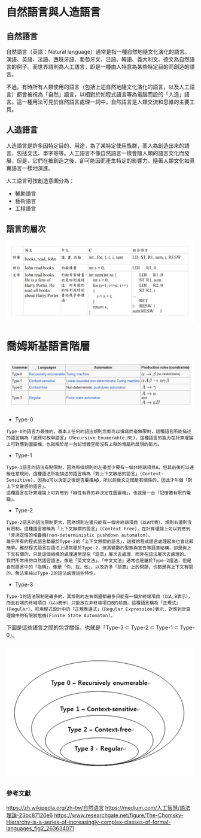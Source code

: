 # 自然語言與人造語言
## 自然語言
自然語言（英語：Natural language）通常是指一種自然地隨文化演化的語言。漢語、英語、法語、西班牙語、葡萄牙文、日語、韓語、義大利文、德文為自然語言的例子。而世界語則為人工語言，即是一種由人特意為某些特定目的而創造的語言。

不過，有時所有人類使用的語言（包括上述自然地隨文化演化的語言，以及人工語言）都會被視為「自然」語言，以相對於如程式語言等為電腦而設的「人造」語言。這一種用法可見於自然語言處理一詞中。自然語言是人類交流和思維的主要工具。
## 人造語言
人造語言是許多因特定目的、用途，為了某特定使用族群，而人為創造出來的語言，包括文法、單字等等。人工語言不像自然語言一樣會隨人類的語言文化而發展，但是，它們在被創造之後，卻可能因而產生特定的影響力，隨著人類文化如真實語言一樣地演進。

人工語言可按創造意圖分為：
* 輔助語言
* 藝術語言
* 工程語言
## 語言的層次
![語言的層次](../image/Language1.jpg)
# 喬姆斯基語言階層
![喬姆斯基語言階層](../image/Language2.jpg)
* Type-0
```
Type-0的語言力最強的，基本上任何的語法規則您都可以撰寫而毫無限制，這種語言所能描述的語言稱為「遞歸可枚舉語言」(Recursive Enumerable,RE)，這種語言的能力在計算理論上可對應到圖靈機，也就相於是一台記憶體空間沒有上限的電腦所展現的能力。
```
* Type-1
```
Type-1語言的語法有點限制，因為每個規則的左邊至少要有一個非終端項目A，但其前後可以連接任意規則，這種語法所能描述的語言稱為「對上下文敏感的語言」(Context-Sensitive)，因為α可以決定之後是否要接Aβ，所以前後文之間是有關係的，因此才叫做「對上下文敏感的語言」。
這種語言在計算理論上可對應到「線性有界的非決定性圖靈機」，也就是一台「記憶體有限的電腦」。
```
* Type-2
```
Type-2語言的語法限制更大，因為規則左邊只能有一個非終端項目（以A代表），規則右邊則沒有限制，這種語言被稱為「上下文無關的語言」(Context Free)，在計算理論上可以對應到「非決定性的堆疊機(non-deterministic pushdown automaton)。
幾乎所有的程式語言都屬於Type-2的「上下文無關的語言」，這樣的程式語言處理起來也會比較簡單。雖然程式語言在語法上通常屬於Type-2，但其變數的型態與宣告等語意結構，卻是與上下文有關的，只是這個結構的處理通常是在「語意」層次去處理，而非在語法層次去處理的。
我們所常用的自然語言語法，像是「英文文法」、「中文文法」通常也是屬於Type-2語法，但是自然語言中的「指稱」，像是「你、我、他」，以及許多「語意」上的問題，也都是與上下文有關的，無法單純以Type-2的語法處理這些特性。
```
* Type-3
```
Type-3的語法限制是最多的，其規則的左右兩邊都最多只能有一個非終端項目（以A,B表示），而且右端的終端項目（以a表示）只能放在非終端項目B的前面。這種語言稱為「正規式」(Regular)，可用程式設計中的「正規表達式」(Regular Expression)表示，對應到計算理論中的有限狀態機(Finite State Automaton)。
```
下圖是這些語言之間的包含關係，也就是「Type-3 ⊂ Type-2 ⊂ Type-1 ⊂ Type-0」。

![喬姆斯基語言階層](../image/Language3.jpg)
---
### 參考文獻
https://zh.wikipedia.org/zh-tw/自然语言
https://medium.com/人工智慧/語法理論-23bc87126e6
https://www.researchgate.net/figure/The-Chomsky-Hierarchy-is-a-series-of-increasingly-complex-classes-of-formal-languages_fig2_263634071